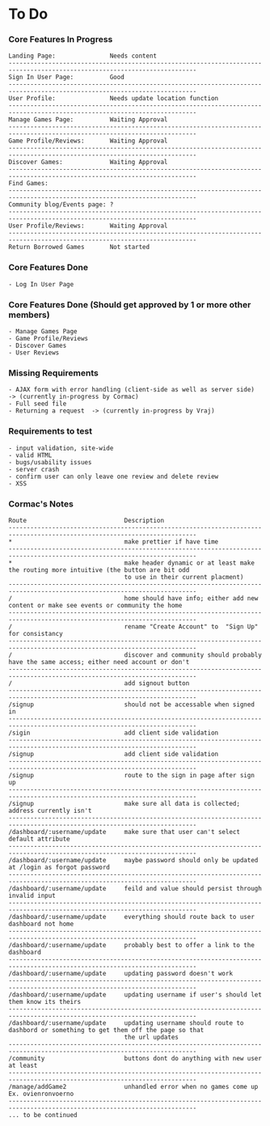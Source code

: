 # To Do

### Core Features In Progress
    Landing Page:               Needs content
    --------------------------------------------------------------------------------------------------------------------------
    Sign In User Page:          Good
    --------------------------------------------------------------------------------------------------------------------------
    User Profile:               Needs update location function
    --------------------------------------------------------------------------------------------------------------------------
    Manage Games Page:          Waiting Approval
    --------------------------------------------------------------------------------------------------------------------------
    Game Profile/Reviews:       Waiting Approval
    --------------------------------------------------------------------------------------------------------------------------
    Discover Games:             Waiting Approval
    --------------------------------------------------------------------------------------------------------------------------
    Find Games:                 
    --------------------------------------------------------------------------------------------------------------------------
    Community blog/Events page: ?
    --------------------------------------------------------------------------------------------------------------------------
    User Profile/Reviews:       Waiting Approval
    --------------------------------------------------------------------------------------------------------------------------
    Return Borrowed Games       Not started

### Core Features Done
    - Log In User Page

### Core Features Done (Should get approved by 1 or more other members)
    - Manage Games Page
    - Game Profile/Reviews
    - Discover Games
    - User Reviews

### Missing Requirements
    - AJAX form with error handling (client-side as well as server side)  -> (currently in-progress by Cormac)
    - Full seed file
    - Returning a request  -> (currently in-progress by Vraj)

### Requirements to test
    - input validation, site-wide
    - valid HTML
    - bugs/usability issues
    - server crash
    - confirm user can only leave one review and delete review
    - XSS

### Cormac's Notes
    Route                           Description
    --------------------------------------------------------------------------------------------------------------------------
    *                               make prettier if have time
    --------------------------------------------------------------------------------------------------------------------------
    *                               make header dynamic or at least make the routing more intuitive (the button are bit odd
                                    to use in their current placment)
    --------------------------------------------------------------------------------------------------------------------------
    /                               home should have info; either add new content or make see events or community the home 
    --------------------------------------------------------------------------------------------------------------------------
    /                               rename "Create Account" to  "Sign Up" for consistancy
    --------------------------------------------------------------------------------------------------------------------------
    /                               discover and community should probably have the same access; either need account or don't
    --------------------------------------------------------------------------------------------------------------------------
    /                               add signout button
    --------------------------------------------------------------------------------------------------------------------------
    /signup                         should not be accessable when signed in
    --------------------------------------------------------------------------------------------------------------------------
    /sigin                          add client side validation
    --------------------------------------------------------------------------------------------------------------------------
    /signup                         add client side validation
    --------------------------------------------------------------------------------------------------------------------------
    /signup                         route to the sign in page after sign up
    --------------------------------------------------------------------------------------------------------------------------
    /signup                         make sure all data is collected; address currently isn't
    --------------------------------------------------------------------------------------------------------------------------
    /dashboard/:username/update     make sure that user can't select default attribute
    --------------------------------------------------------------------------------------------------------------------------
    /dashboard/:username/update     maybe password should only be updated at /login as forgot password
    --------------------------------------------------------------------------------------------------------------------------
    /dashboard/:username/update     feild and value should persist through invalid input
    --------------------------------------------------------------------------------------------------------------------------
    /dashboard/:username/update     everything should route back to user dashboard not home
    --------------------------------------------------------------------------------------------------------------------------
    /dashboard/:username/update     probably best to offer a link to the dashboard
    --------------------------------------------------------------------------------------------------------------------------
    /dashboard/:username/update     updating password doesn't work
    --------------------------------------------------------------------------------------------------------------------------
    /dashboard/:username/update     updating username if user's should let them know its theirs
    --------------------------------------------------------------------------------------------------------------------------
    /dashboard/:username/update     updating username should route to dashbord or something to get them off the page so that 
                                    the url updates
    --------------------------------------------------------------------------------------------------------------------------
    /community                      buttons dont do anything with new user at least
    --------------------------------------------------------------------------------------------------------------------------
    /manage/addGame2                unhandled error when no games come up Ex. ovienronvoerno
    --------------------------------------------------------------------------------------------------------------------------
    ... to be continued 

